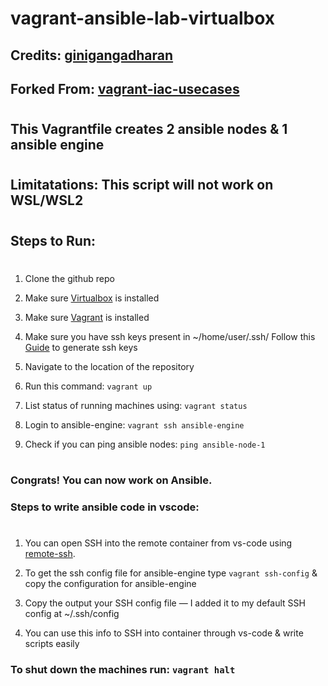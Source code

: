 # vagrant-ansible-lab-virtualbox
## Credits: [ginigangadharan](https://github.com/ginigangadharan)

## Forked From: [vagrant-iac-usecases](https://github.com/ginigangadharan/vagrant-iac-usecases/tree/master/virtualbox-ansible-lab)
#
## This Vagrantfile creates 2 ansible nodes & 1 ansible engine
#
## Limitatations: This script will not work on WSL/WSL2

#
## Steps to Run:
#
1. Clone the github repo
2. Make sure [Virtualbox](https://www.virtualbox.org/) is installed

3. Make sure [Vagrant](https://www.vagrantup.com/downloads) is installed

4. Make sure you have ssh keys present in ~/home/user/.ssh/ Follow this [Guide](https://www.digitalocean.com/community/tutorials/how-to-create-ssh-keys-with-openssh-on-macos-or-linux) to generate ssh keys

5. Navigate to the location of the repository

6. Run this command: ``vagrant up``

7. List status of running machines using: ``vagrant status``

8. Login to ansible-engine: ``vagrant ssh ansible-engine``

9. Check if you can ping ansible nodes: ``ping ansible-node-1``
#
### Congrats! You can now work on Ansible.

### Steps to write ansible code in vscode:
#
1. You can open SSH into the remote container from vs-code using [remote-ssh](https://marketplace.visualstudio.com/items?temName=ms-vscode-remote.remote-ssh).

2. To get the ssh config file for ansible-engine type ``vagrant ssh-config`` & copy the configuration for ansible-engine

3. Copy the output your SSH config file — I added it to my default SSH config at ~/.ssh/config

4. You can use this info to SSH into container through vs-code & write scripts easily

### To shut down the machines run: ``vagrant halt``

